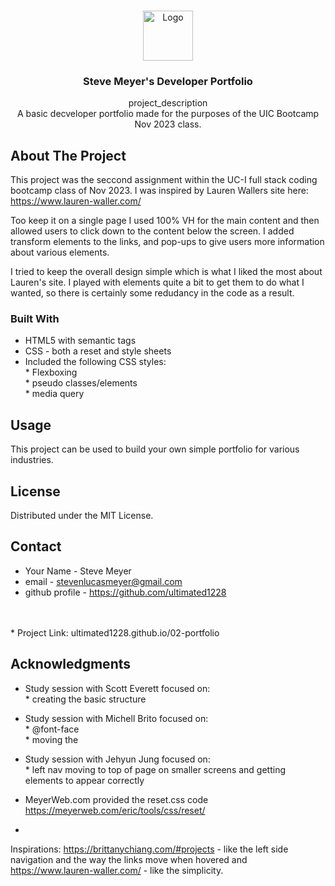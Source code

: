 <!-- Improved compatibility of back to top link: See: https://github.com/othneildrew/Best-README-Template/pull/73 -->
<a name="readme-top"></a>

<!-- PROJECT LOGO -->
<br />
<div align="center">
  <a href="https://github.com/github_username/repo_name">
    <img src="images/logo.png" alt="Logo" width="80" height="80">
  </a>

<h3 align="center">Steve Meyer's Developer Portfolio</h3>

  <p align="center">
    project_description
    <br />
    A basic decveloper portfolio made for the purposes of the UIC Bootcamp Nov 2023 class.
  </p>
</div>




<!-- ABOUT THE PROJECT -->
## About The Project

This project was the seccond assignment within the UC-I full stack coding bootcamp class of Nov 2023.
I was inspired by Lauren Wallers site here: https://www.lauren-waller.com/ 

Too keep it on a single page I used 100% VH for the main content and then allowed users to click down to the content below the screen. I added transform elements to the links, and pop-ups to give users more information about various elements. 

I tried to keep the overall design simple which is what I liked the most about Lauren's site.  I played with elements quite a bit to get them to do what I wanted, so there is certainly some redudancy in the code as a result. 



### Built With

* HTML5 with semantic tags
* CSS - both a reset and style sheets
* Included the following CSS styles:
<br margin-left= 10px> * Flexboxing
<br margin-left= 10px> * pseudo classes/elements
<br margin-left= 10px> * media query

<!-- GETTING STARTED -->


<!-- USAGE EXAMPLES -->
## Usage

This project can be used to build your own simple portfolio for various industries. 


<!-- LICENSE -->
## License

Distributed under the MIT License.



<!-- CONTACT -->
## Contact

* Your Name - Steve Meyer
* email - stevenlucasmeyer@gmail.com
* github profile - <a href=https://github.com/ultimated1228 target=_blank>https://github.com/ultimated1228</a>
<br>
<br>
* Project Link: ultimated1228.github.io/02-portfolio



<!-- ACKNOWLEDGMENTS -->
## Acknowledgments

* Study session with Scott Everett focused on: 
<br margin-left= 10px> * creating the basic structure

* Study session with Michell Brito focused on: 
<br margin-left= 10px> * @font-face
<br margin-left= 10px> * moving the 

* Study session with Jehyun Jung focused on: 
<br margin-left= 10px> * left nav moving to top of page on smaller screens and getting elements to appear correctly


* MeyerWeb.com provided the reset.css code <a href=https://meyerweb.com/eric/tools/css/reset/ target=_blank>https://meyerweb.com/eric/tools/css/reset/</a>
* []()



Inspirations:
https://brittanychiang.com/#projects - like the left side navigation and the way the links move when hovered and 
https://www.lauren-waller.com/ - like the simplicity.
